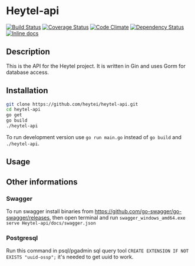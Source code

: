 # Heytel-api
[![Build Status](https://travis-ci.org/heytel/heytel-api.svg?branch=master)](https://travis-ci.org/heytel/heytel-api)
[![Coverage Status](https://coveralls.io/repos/github/heytel/heytel-api/badge.svg?branch=master)](https://coveralls.io/github/heytel/heytel-api?branch=master)
[![Code Climate](https://codeclimate.com/github/heytel/heytel-api/badges/gpa.svg)](https://codeclimate.com/github/heytel/heytel-api)
[![Dependency Status](https://gemnasium.com/badges/github.com/heytel/heytel-api.svg)](https://gemnasium.com/github.com/heytel/heytel-api)
[![Inline docs](http://inch-ci.org/github/heytel/heytel-api.svg?branch=master)](http://inch-ci.org/github/heytel/heytel-api)

## Description
This is the API for the Heytel project. It is written in Gin and uses Gorm for database access.

## Installation

```bash
git clone https://github.com/heytei/heytel-api.git
cd heytel-api
go get
go build
./heytel-api
```
To run development version use `go run main.go` instead of `go build` and `./heytel-api`.

## Usage


## Other informations
### Swagger
To run swagger install binaries from https://github.com/go-swagger/go-swagger/releases, then open terminal and run `swagger_windows_amd64.exe serve Heytel-api/docs/swagger.json` 

### Postgresql
Run this command in psql/pgadmin sql query tool `CREATE EXTENSION IF NOT EXISTS "uuid-ossp";` it's needed to get uuid to work.

